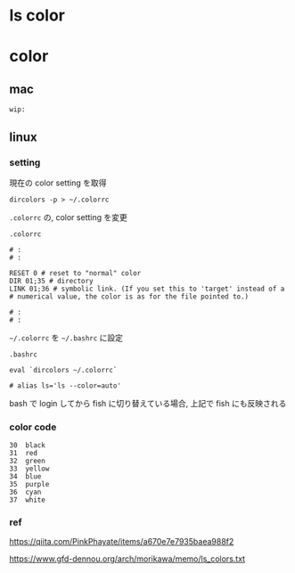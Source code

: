 
# ls  color


# color

## mac

```
wip:
```


## linux

### setting

現在の color setting を取得

```
dircolors -p > ~/.colorrc
```

`.colorrc` の, color setting を変更

`.colorrc`

```
# :
# :

RESET 0 # reset to "normal" color
DIR 01;35 # directory
LINK 01;36 # symbolic link. (If you set this to 'target' instead of a
# numerical value, the color is as for the file pointed to.)

# :
# :
```

`~/.colorrc` を `~/.bashrc` に設定

`.bashrc`

```
eval `dircolors ~/.colorrc`

# alias ls='ls --color=auto'
```

bash で login してから fish に切り替えている場合,
上記で fish にも反映される


### color code

```
30  black
31  red
32  green
33  yellow
34  blue
35  purple
36  cyan
37  white
```


### ref

https://qiita.com/PinkPhayate/items/a670e7e7935baea988f2

https://www.gfd-dennou.org/arch/morikawa/memo/ls_colors.txt



